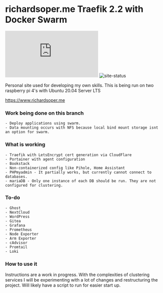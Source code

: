 # richardsoper.me Traefik 2.2 with Docker Swarm

![mozilla-obs](https://img.shields.io/mozilla-observatory/grade-score/richardsoper.me?publish)
![site-status](https://img.shields.io/website?url=https%3A%2F%2Frichardsoper.me)

Personal site used for developing my own skills.
This is being run on two raspberry pi 4's with Ubuntu 20.04 Server LTS

https://www.richardsoper.me

### Work being done on this branch

    - Deploy applications using swarm. 
    - Data mounting occurs with NFS because local bind mount storage isnt an option for swarm.

### What is working
    
    - Traefik with LetsEncrypt cert generation via CloudFlare
    - Portainer with agent configuration
    - Bookstack
    - Non-containerized config like Pihole, Home Assistant
    - PHPmyadmin - It partially works, but currently cannot connect to databases. 
    - mariaDB - Only one instance of each DB should be run. They are not configured for clustering. 

### To-do

    - Ghost
    - NextCloud
    - WordPress
    - Gitea
    - Grafana
    - Prometheus
    - Node Exporter
    - Arm Exporter
    - cAdvisor
    - Promtail
    - Loki

### How to use it

Instructions are a work in progress. With the complexities of clustering services I will be experimenting with a lot of changes and restructuring the project. Will likely have a script to run for easier start up. 